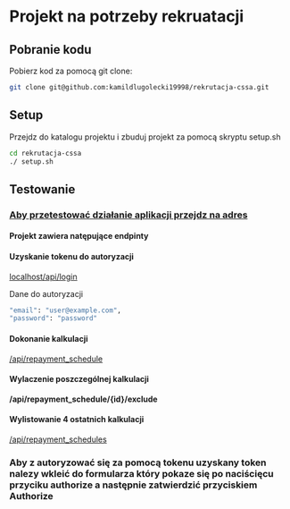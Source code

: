 # Projekt na potrzeby rekruatacji

## Pobranie kodu

Pobierz kod za pomocą git clone:

```sh
git clone git@github.com:kamildlugolecki19998/rekrutacja-cssa.git
```

## Setup

Przejdz do katalogu projektu i zbuduj projekt za pomocą skryptu setup.sh

```sh
cd rekrutacja-cssa
./ setup.sh
```

## Testowanie

### [Aby przetestować działanie aplikacji przejdz na adres](localhost/api/doc/)

#### Projekt zawiera natępujące endpinty 

#### Uzyskanie tokenu do autoryzacji
[localhost/api/login](localhost/api/login)

Dane do autoryzacji
```sh
"email": "user@example.com",
"password": "password"
```

#### Dokonanie kalkulacji
[/api/repayment_schedule](/api/repayment_schedule)

#### Wylaczenie poszczególnej kalkulacji
**/api/repayment_schedule/{id}/exclude**

#### Wylistowanie 4 ostatnich kalkulacji
[/api/repayment_schedules](/api/repayment_schedules)

### Aby z autoryzować się za pomocą tokenu uzyskany token nalezy wkleić do formularza który pokaze się po naciścięcu przyciku authorize a następnie zatwierdzić przyciskiem Authorize